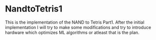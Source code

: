# NandtoTetris1
This is the implementation of the NAND to Tetris Part1. After the initial implementation I will try to make some modifications and try to introduce hardware which optimizes ML algorithms or atleast that is the plan.
